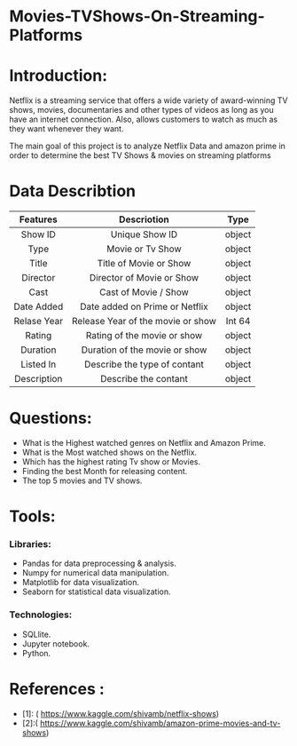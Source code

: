 # Movies-TVShows-On-Streaming-Platforms
# Introduction:
Netflix is a streaming service that offers a wide variety of award-winning TV shows, movies, documentaries and other types of videos as long as you have an internet connection. Also, allows customers to watch as much as they want whenever they want.

The main goal of this project is to analyze Netflix Data and amazon prime in order to determine the best TV Shows & movies on streaming platforms
# Data Describtion  
|Features |Descriotion|Type
|:-------:|:-------------:|:-------:|
Show ID|Unique Show ID|object
Type|Movie or Tv Show|object
Title|Title of Movie or Show|object
Director|Director of Movie or Show|object
Cast|	Cast of Movie / Show|object
Date Added|Date added on Prime or Netflix|object
Relase Year|Release Year of the movie or show|Int 64
Rating|Rating of the movie or show|object
Duration|Duration of the movie or show|object
Listed In|Describe the type of contant|object
Description|Describe the contant|object

# Questions:
* 	What is the Highest watched genres on Netflix and Amazon Prime.
* What is the Most watched shows on the Netflix.
* Which has the highest rating Tv show or Movies.
*	Finding the best Month for releasing content.
* The top 5  movies and TV shows.

# Tools:
### Libraries:
*	Pandas for data preprocessing & analysis.
*	Numpy for numerical data manipulation.
* Matplotlib for data visualization.
*	Seaborn for statistical data visualization.

### Technologies:
*	SQLlite.
* Jupyter notebook.
* Python.

# References :
* [1]: ( https://www.kaggle.com/shivamb/netflix-shows)
* [2]:( https://www.kaggle.com/shivamb/amazon-prime-movies-and-tv-shows)
